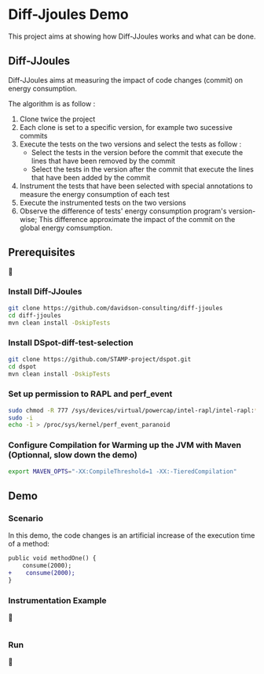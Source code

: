 # Diff-Jjoules Demo

This project aims at showing how Diff-JJoules works and what can be done.

## Diff-JJoules

Diff-JJoules aims at measuring the impact of code changes (commit) on energy consumption.

The algorithm is as follow : 

1. Clone twice the project
2. Each clone is set to a specific version, for example two sucessive commits
3. Execute the tests on the two versions and select the tests as follow :
    * Select the tests in the version before the commit that execute the lines that have been removed by the commit
    * Select the tests in the version after the commit that execute the lines that have been added by the commit
4. Instrument the tests that have been selected with special annotations to measure the energy consumption of each test
5. Execute the instrumented tests on the two versions
6. Observe the difference of tests' energy consumption program's version-wise; This difference approximate the impact of the commit on the global energy comsumption.

## Prerequisites

:construction:

### Install Diff-JJoules

```sh
git clone https://github.com/davidson-consulting/diff-jjoules
cd diff-jjoules
mvn clean install -DskipTests
```

### Install DSpot-diff-test-selection

```sh
git clone https://github.com/STAMP-project/dspot.git
cd dspot
mvn clean install -DskipTests
```

### Set up permission to RAPL and perf_event

```sh
sudo chmod -R 777 /sys/devices/virtual/powercap/intel-rapl/intel-rapl:*
sudo -i
echo -1 > /proc/sys/kernel/perf_event_paranoid
```

### Configure Compilation for Warming up the JVM with Maven (Optionnal, slow down the demo)

```sh
export MAVEN_OPTS="-XX:CompileThreshold=1 -XX:-TieredCompilation"
```

## Demo

### Scenario

In this demo, the code changes is an artificial increase of the execution time of a method:

```diff
public void methodOne() {
    consume(2000);
+    consume(2000);
}
```

### Instrumentation Example

:construction:

```diff
```

### Run 

:construction: